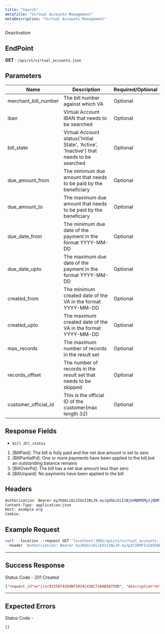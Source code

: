 ```yaml
---
title: "Search"
metaTitle: "Virtual Accounts Management"
metaDescription: "Virtual Accounts Management"
---
```


Deactivation

## EndPoint
**GET** : `/api/v1/virtual_accounts.json`

## Parameters
Name                                   | Description                                 | Required/Optional
-------------------------------------- | ------------------------------------------- | ------------------------
merchant_bill_number | The bill number against which VA     | Optional
iban | Virtual Account IBAN that needs to be searched      | Optional
bill_state | Virtual Account status('Initial State', 'Active', 'Inactive') that needs to be searched| Optional
due_amount_from | The minimum due amount that needs to be paid by the beneficiary     | Optional
due_amount_to | The maximum due amount that needs to be paid by the beneficiary      | Optional
due_date_from | The minimum due date of the payment in the format YYYY-MM-DD     | Optional
due_date_upto | The maximum due date of the payment in the format YYYY-MM-DD     | Optional
created_from | The minimum created date of the VA in the format YYYY-MM-DD     | Optional
created_upto | The maximum created date of the VA in the format YYYY-MM-DD     | Optional
max_records | The maximum number of records in the result set      | Optional
records_offset | The number of records in the result set that needs to be skipped      | Optional
customer_official_id | This is the official ID of the customer(max length 32)     | Optional

## Response Fields

- `bill_dtl_status`

<ol>
<li> [BillPaid]: The bill is fully paid and the net due amount is set to zero</li>
<li>[BIllPartialPd]: One or more payments have been applied to the bill,but an outstanding balance remains</li>
<li>[BillOverPd]: The bill has a net due amount less than zero</li>
<li>[BillUnpaid]: No payments have been applied to the bill</li>
</ol>


## Headers
```powershell
Authorization: Bearer eyJhbGciOiJIUzI1NiJ9.eyJqdGkiOiI1NjU4NDM5My1jODM1LTQ4N2MtOTI3MS1mMmVkOWZiZDJhYTAiLCJzdWIiOiI5Iiwic2NwIjoiYWNjb3VudCIsImF1ZCI6bnVsbCwiaWF0IjoxNTkwOTE5MDk4LCJleHAiOjE1OTA5MTkzOTh9.5ibcQqGhu-_Jdn7KObfPY_0H3wLh3GXTVfMAceJO98w
Content-Type: application/json
Host: example.org
Cookie:
```
## Example Request

```powershell
curl --location --request GET 'localhost:3001/api/v1/virtual_accounts.json?iban=SA1905011999810010287895&customer_official_id=kuldeep-official-id10287528&bill_sequence_number=10291366' \
--header 'Authorization: Bearer eyJhbGciOiJIUzI1NiJ9.eyJpZCI6MTIsIm5hbWUiOiJzdXBlcl9hZG1pbiIsInJvbGUiOiJzdXBlcl9hZG1pbiIsImVtYWlsIjoic3VwZXJfYWRtaW5AY2xpY2thcHBzLmNvIiwibW9iaWxlIjoiNzMzNjU5MzQ3IiwiY29kZV9jb3VudHJ5IjoiMDA5NjciLCJjYW5fbWFuYWdlX3BvbGljeSI6ZmFsc2UsImFjY2VzcyI6ImFkbWluIiwiaWF0IjoxNTk0NTM5NzQzLCJleHAiOjE1OTQ1Njg1NDN9.UeWiH905afRDZsNWlSTC_hhF2r0h5HZ2dwHYRTZ2pIA'
```

--------------------------------------------------------------------------------

## Success Response

Status Code - 201 Created

```json
{"request_id"=>"jisr8155EF42D4BF2014C41DC71AAB5B759D", "description"=>"Successful operation", "body"=>{"rec_ctrl_out"=>{"matched_recs"=>"1", "sent_recs"=>"1"}, "bms_bill_list"=>{"bms_bill_info"=>[{"mrchnt_id"=>"19998", "bill_seq_num"=>"10287528", "bill_num"=>"1049659324", "svc_id"=>"100", "pmt_type"=>"POST", "iban"=>"SA3405011999810010287528", "bill_state"=>"10", "bill_status_desc"=>"Active", "bill_dtl_status"=>"BillUnpaid", "due_amt"=>"0", "due_dt"=>"2019-07-21", "create_dt"=>"2019-07-16T15:04:02.000+00:00", "last_update_dt"=>"2019-07-16T15:04:02.000+00:00", "total_paid_amt"=>"0", "paid_amt_last_reset"=>"0", "cust_name"=>"husam almomani"}]}}, "success"=>true}
```

--------------------------------------------------------------------------------

## Expected Errors
Status Code -

```json
{}
```
